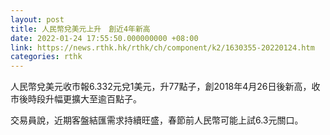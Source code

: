 ```yaml
---
layout: post
title: 人民幣兌美元上升　創近4年新高
date: 2022-01-24 17:55:50.000000000 +08:00
link: https://news.rthk.hk/rthk/ch/component/k2/1630355-20220124.htm
categories: rthk
---
```


人民幣兌美元收市報6.332元兌1美元，升77點子，創2018年4月26日後新高，收市後時段升幅更擴大至逾百點子。

交易員說，近期客盤結匯需求持續旺盛，春節前人民幣可能上試6.3元關口。

